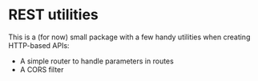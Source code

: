 # REST utilities

This is a (for now) small package with a few handy utilities when creating HTTP-based APIs:

* A simple router to handle parameters in routes
* A CORS filter


